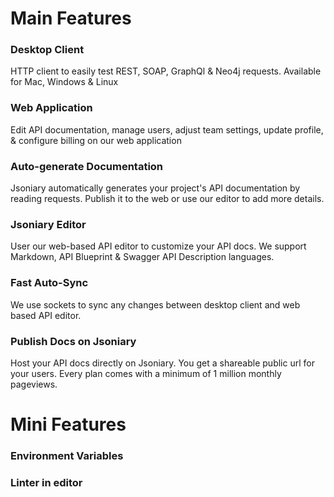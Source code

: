 # Main Features

### Desktop Client

HTTP client to easily test REST, SOAP, GraphQl & Neo4j requests. Available for Mac, Windows & Linux

### Web Application

Edit API documentation, manage users, adjust team settings, update profile, & configure billing on our web application

### Auto-generate Documentation

Jsoniary automatically generates your project's API documentation by reading requests. Publish it to the web or use our editor to add more details.

### Jsoniary Editor

User our web-based API editor to customize your API docs. We support Markdown, API Blueprint & Swagger API Description languages.

### Fast Auto-Sync 

We use sockets to sync any changes between desktop client and web based API editor.

### Publish Docs on Jsoniary

Host your API docs directly on Jsoniary. You get a shareable public url for your users. Every plan comes with a minimum of 1 million monthly pageviews. 

# Mini Features

### Environment Variables

### Linter in editor
